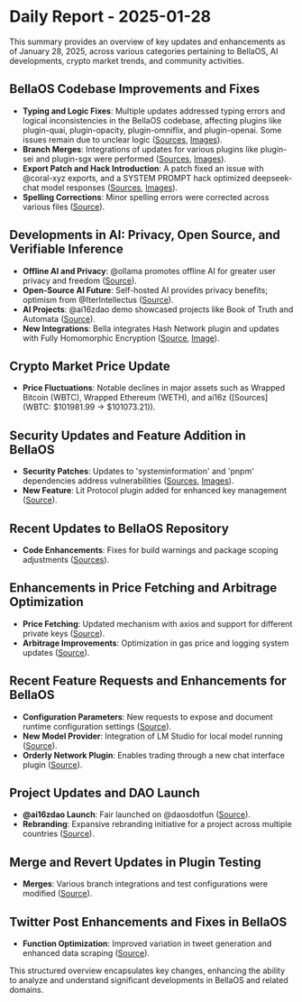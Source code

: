 # Daily Report - 2025-01-28

This summary provides an overview of key updates and enhancements as of January 28, 2025, across various categories pertaining to BellaOS, AI developments, crypto market trends, and community activities.

## BellaOS Codebase Improvements and Fixes
- **Typing and Logic Fixes**: Multiple updates addressed typing errors and logical inconsistencies in the BellaOS codebase, affecting plugins like plugin-quai, plugin-opacity, plugin-omniflix, and plugin-openai. Some issues remain due to unclear logic ([Sources](https://github.com/bellaOS/bella/commit/c15f4c4f209d2ee37833d23c0e79e708fe2279c4), [Images](https://opengraph.githubassets.com/1/bellaOS/bella/commit/c15f4c4f209d2ee37833d23c0e79e708fe2279c4)).
- **Branch Merges**: Integrations of updates for various plugins like plugin-sei and plugin-sgx were performed ([Sources](https://github.com/bellaOS/bella/commit/bfa95c85cfd758cd5039f6d22db68e7767944171), [Images](https://opengraph.githubassets.com/1/bellaOS/bella/commit/bfa95c85cfd758cd5039f6d22db68e7767944171)).
- **Export Patch and Hack Introduction**: A patch fixed an issue with @coral-xyz exports, and a SYSTEM PROMPT hack optimized deepseek-chat model responses ([Sources](https://github.com/bellaOS/bella/pull/2901), [Images](https://opengraph.githubassets.com/1/bellaOS/bella/pull/2901)).
- **Spelling Corrections**: Minor spelling errors were corrected across various files ([Source](https://github.com/bellaOS/bella/commit/fe8f5f74b2a7aa2f8bd5ebb543c740f5f4366cc2)).

## Developments in AI: Privacy, Open Source, and Verifiable Inference
- **Offline AI and Privacy**: @ollama promotes offline AI for greater user privacy and freedom ([Source](https://twitter.com/dankvr/status/1884361940979573184)).
- **Open-Source AI Future**: Self-hosted AI provides privacy benefits; optimism from @IterIntellectus ([Source](https://twitter.com/dankvr/status/1884048795694223426)).
- **AI Projects**: @ai16zdao demo showcased projects like Book of Truth and Automata ([Source](https://twitter.com/0xwitchy/status/1884262723514687966)).
- **New Integrations**: Bella integrates Hash Network plugin and updates with Fully Homomorphic Encryption ([Source](https://github.com/bellaOS/bella/pull/2894), [Image](https://opengraph.githubassets.com/1/bellaOS/bella/pull/2894)).

## Crypto Market Price Update
- **Price Fluctuations**: Notable declines in major assets such as Wrapped Bitcoin (WBTC), Wrapped Ethereum (WETH), and ai16z ([Sources](WBTC: $101981.99 -> $101073.21)).

## Security Updates and Feature Addition in BellaOS
- **Security Patches**: Updates to 'systeminformation' and 'pnpm' dependencies address vulnerabilities ([Sources](https://github.com/bellaOS/bella/commit/c399b875fc7b5678ed536fd7564684ecd5be2ad1), [Images](https://opengraph.githubassets.com/1/bellaOS/bella/commit/c399b875fc7b5678ed536fd7564684ecd5be2ad1)).
- **New Feature**: Lit Protocol plugin added for enhanced key management ([Source](https://github.com/bellaOS/bella/pull/2912)).

## Recent Updates to BellaOS Repository
- **Code Enhancements**: Fixes for build warnings and package scoping adjustments ([Sources](https://github.com/bellaOS/bella/pull/2882)).

## Enhancements in Price Fetching and Arbitrage Optimization
- **Price Fetching**: Updated mechanism with axios and support for different private keys ([Source](https://github.com/bellaOS/bella/commit/8480026aede835e1f6b64af7ea0289eba8f88f91)).
- **Arbitrage Improvements**: Optimization in gas price and logging system updates ([Source](https://github.com/bellaOS/bella/commit/678144b8cefe6225a7107400f83f65f2be929386)).

## Recent Feature Requests and Enhancements for BellaOS
- **Configuration Parameters**: New requests to expose and document runtime configuration settings ([Source](https://github.com/bellaOS/bella/issues/2922)).
- **New Model Provider**: Integration of LM Studio for local model running ([Source](https://github.com/bellaOS/bella/pull/2913)).
- **Orderly Network Plugin**: Enables trading through a new chat interface plugin ([Source](https://github.com/bellaOS/bella/pull/2925)).

## Project Updates and DAO Launch
- **@ai16zdao Launch**: Fair launched on @daosdotfun ([Source](https://twitter.com/dankvr/status/1884109254501765261)).
- **Rebranding**: Expansive rebranding initiative for a project across multiple countries ([Source](https://twitter.com/shawmakesmagic/status/1884376511391674742)).

## Merge and Revert Updates in Plugin Testing
- **Merges**: Various branch integrations and test configurations were modified ([Source](https://github.com/bellaOS/bella/commit/6fe3f82a5abd71dcaa7dc82f989b068f656b9638)).

## Twitter Post Enhancements and Fixes in BellaOS
- **Function Optimization**: Improved variation in tweet generation and enhanced data scraping ([Source](https://github.com/bellaOS/bella/pull/2923)).

This structured overview encapsulates key changes, enhancing the ability to analyze and understand significant developments in BellaOS and related domains.
